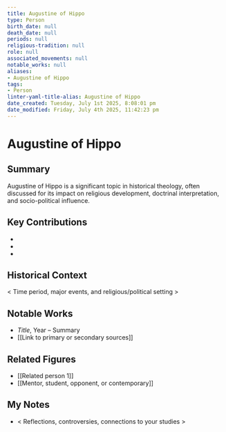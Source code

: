 ```yaml
---
title: Augustine of Hippo
type: Person
birth_date: null
death_date: null
periods: null
religious-tradition: null
role: null
associated_movements: null
notable_works: null
aliases:
- Augustine of Hippo
tags:
- Person
linter-yaml-title-alias: Augustine of Hippo
date_created: Tuesday, July 1st 2025, 8:08:01 pm
date_modified: Friday, July 4th 2025, 11:42:23 pm
---
```


# Augustine of Hippo

## Summary
Augustine of Hippo is a significant topic in historical theology, often discussed for its impact on religious development, doctrinal interpretation, and socio-political influence.

## Key Contributions
- 
- 
- 

## Historical Context
< Time period, major events, and religious/political setting >

## Notable Works
- *Title*, Year – Summary
- [[Link to primary or secondary sources]]


## Related Figures
- [[Related person 1]]
- [[Mentor, student, opponent, or contemporary]]

## My Notes
- < Reflections, controversies, connections to your studies >
